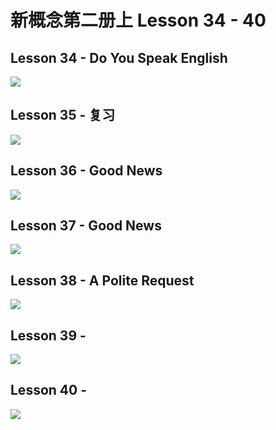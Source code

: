 # 新概念第二册上 Lesson 34 - 40

## Lesson 34 - Do You Speak English

<img src="lesson/Lesson-34.png">

## Lesson 35 - 复习

<img src="lesson/Lesson-35.png">

## Lesson 36 - Good News

<img src="lesson/Lesson-36.png">

## Lesson 37 - Good News

<img src="lesson/Lesson-37.png">

## Lesson 38 - A Polite Request

<img src="lesson/Lesson-38.png">

## Lesson 39 - 

<img src="lesson/Lesson-39.png">

## Lesson 40 - 

<img src="lesson/Lesson-40.png">